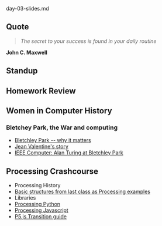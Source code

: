 day-03-slides.md

## Quote 

>_The secret to your success is found in your daily routine_

**John C. Maxwell**

## Standup

## Homework Review

## Women in Computer History

### Bletchey Park, the War and computing
* [Bletchley Park -- why it matters](https://www.youtube.com/watch?v=3Ky3-Tbkyhg)
* [Jean Valentine's story](https://www.youtube.com/watch?v=HYNen5muQSE)
* [IEEE Computer: Alan Turing at Bletchley Park](https://www.youtube.com/watch?v=5nK_ft0Lf1s)

## Processing Crashcourse

* Processing History
* [Basic structures from last class as Processing examples](https://github.com/Letty/coding-with-ada/tree/master/code-snippets/processing_structures)
* Libraries
* [Processing Python](http://py.processing.org/)
* [Processing Javascript](https://alpha.editor.p5js.org/)
* [P5.js Transition guide](https://github.com/processing/p5.js/wiki/Processing-transition)
